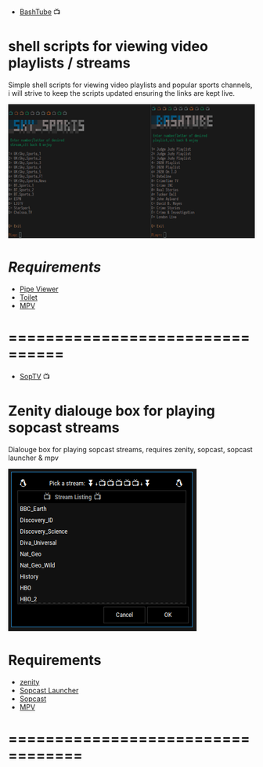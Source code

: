 * [BashTube](https://github.com/cirrusUK/bashtube/blob/master/bashtube.sh) 📺

shell scripts for viewing video playlists / streams
==============================  
Simple shell scripts for viewing video playlists and popular sports channels, i will strive to keep the scripts updated ensuring the links are kept live.

![screenshot](/screenshot.png)


*Requirements*
==============================  
* [Pipe Viewer](http://www.ivarch.com/programs/pv.shtml)
* [Toilet](http://caca.zoy.org/wiki/toilet)
* [MPV](https://mpv.io)
  
================================
============================
 
* [SopTV](https://github.com/cirrusUK/bashtube/blob/master/soptv) 📺

Zenity dialouge box for playing sopcast streams
============================== 
  Dialouge box for playing sopcast streams, requires zenity, sopcast, sopcast launcher & mpv

![soptv](/soptv.png)

**Requirements**
==============================  
* [zenity](https://help.gnome.org/users/zenity/stable/index.html.en)
* [Sopcast Launcher](https://github.com/jonian/sopcast-launcher)
* [Sopcast](http://www.sopcast.com/)
* [MPV](https://mpv.io)

==================================
==============================



